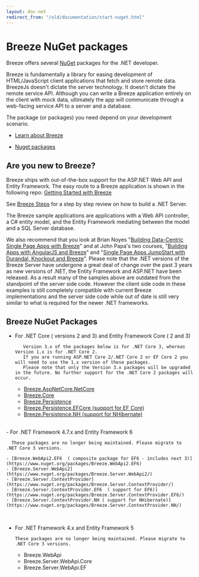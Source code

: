 ```yaml
---
layout: doc-net
redirect_from: "/old/documentation/start-nuget.html"
---
```

# Breeze NuGet packages
Breeze offers several <a href="http://nuget.org/" target="_blank">NuGet</a> packages for the .NET developer.

Breeze is fundamentally a library for easing development of HTML/JavaScript client applications that fetch and store remote data. BreezeJs doesn't dictate the server technology. It doesn't dictate the remote service API. Although you can write a Breeze application entirely on the client with mock data, ultimately the app will communicate through a web-facing service API to a server and a database.

The package (or packages) you need depend on your development scenario.

* [Learn about Breeze](#learn)

* [Nuget packages](#current)

<a name="learn"></a>

## Are you new to Breeze?

Breeze ships with out-of-the-box support for the ASP.NET Web API and Entity Framework. The easy route to a Breeze application is shown in the following repo: <a href="https://github.com/Breeze/northwind-demo" target="_blank">Getting Started with Breeze</a>

See [Breeze Steps](https://github.com/Breeze/northwind-demo/blob/master/STEPS.md) for a step by step review on how to build a .NET Server. 

The Breeze sample applications are applications with a Web API controller, a C# entity model, and the Entity Framework mediating between the model and a SQL Server database.

We also recommend that you look at Brian Noyes "<a href="http://www.pluralsight.com/courses/building-single-page-applications-breeze" target="_blank">Building Data-Centric Single Page Apps with Breeze</a>" and at John Papa's two courses, "<a href="http://www.pluralsight.com/training/Courses/TableOfContents/build-apps-angular-breeze" target="_blank">Building Apps with AngularJS and Breeze</a>" and "<a href="http://www.pluralsight.com/training/Courses/TableOfContents/build-apps-angular-breeze" target="_blank">Single Page Apps JumpStart with Durandal, Knockout and Breeze</a>". Please note that the .NET versions of the Breeze Server have undergone a great deal of change over the past 3 years as new versions of .NET, the Entity Framework and ASP.NET have been released.  As a result many of the samples above are outdated from the standpoint of the server side code.  However the client side code in these examples is still completely compatible with current Breeze implementations and the server side code while out of date is still very similar to what is required for the newer .NET frameworks.

<a name="current"></a>

## Breeze NuGet Packages

- For .NET Core ( versions 2 and 3) and Entity Framework Core ( 2 and 3)

         Version 3.x of the packages below is for .NET Core 3, whereas Version 1.x is for .NET Core 2.
         If you are running ASP.NET Core 2/.NET Core 2 or EF Core 2 you will need to use the 1.x version of these packages.
         Please note that only the Version 3.x packages will be upgraded in the future. No further support for the .NET Core 2 packages will occur.

    - [Breeze.AspNetCore.NetCore](https://www.nuget.org/packages/Breeze.AspNetCore.NetCore/)
    - [Breeze.Core](https://www.nuget.org/packages/Breeze.Core/)
    - [Breeze.Persistence](https://www.nuget.org/packages/Breeze.Persistence/)
    - [Breeze.Persistence.EFCore (support for EF Core)](https://www.nuget.org/packages/Breeze.Persistence.EFCore/)
    - [Breeze.Persistence.NH (support for NHibernate)](https://www.nuget.org/packages/Breeze.Persistence.NH/)

<br>
- For .NET Framework 4.7.x  and Entity Framework 6 

      These packages are no longer being maintained. Please migrate to .NET Core 3 versions.

    - [Breeze.WebApi2.EF6  ( composite package for EF6 - includes next 3)](https://www.nuget.org/packages/Breeze.WebApi2.EF6)
    - [Breeze.Server.WebApi2](https://www.nuget.org/packages/Breeze.Server.WebApi2/)
    - [Breeze.Server.ContextProvider](https://www.nuget.org/packages/Breeze.Server.ContextProvider/)
    - [Breeze.Server.ContextProvider.EF6  ( support for EF6)](https://www.nuget.org/packages/Breeze.Server.ContextProvider.EF6/)
    - [Breeze.Server.ContextProvider.NH ( support for NHibernate)](https://www.nuget.org/packages/Breeze.Server.ContextProvider.NH/)
    
<br>    
  
- For .NET Framework 4.x and Entity Framework 5   

      These packages are no longer being maintained. Please migrate to .NET Core 3 versions.

     - Breeze.WebApi
     - Breeze.Server.WebApi.Core
     - Breeze.Server.WebApi.EF

